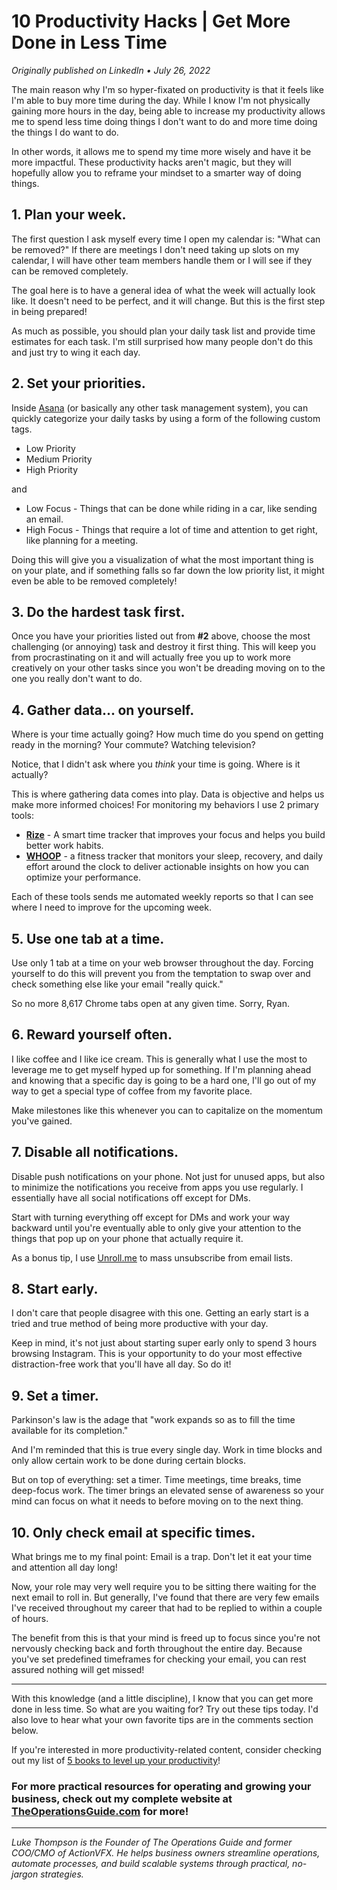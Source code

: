 # 10 Productivity Hacks | Get More Done in Less Time

*Originally published on LinkedIn • July 26, 2022*

The main reason why I'm so hyper-fixated on productivity is that it feels like I'm able to buy more time during the day. While I know I'm not physically gaining more hours in the day, being able to increase my productivity allows me to spend less time doing things I don't want to do and more time doing the things I do want to do.

In other words, it allows me to spend my time more wisely and have it be more impactful. These productivity hacks aren't magic, but they will hopefully allow you to reframe your mindset to a smarter way of doing things.

## 1. Plan your week.

The first question I ask myself every time I open my calendar is: "What can be removed?" If there are meetings I don't need taking up slots on my calendar, I will have other team members handle them or I will see if they can be removed completely.

The goal here is to have a general idea of what the week will actually look like. It doesn't need to be perfect, and it will change. But this is the first step in being prepared!

As much as possible, you should plan your daily task list and provide time estimates for each task. I'm still surprised how many people don't do this and just try to wing it each day.

## 2. Set your priorities.

Inside [Asana](http://Asana.com) (or basically any other task management system), you can quickly categorize your daily tasks by using a form of the following custom tags.

- Low Priority
- Medium Priority
- High Priority

and

- Low Focus - Things that can be done while riding in a car, like sending an email.
- High Focus - Things that require a lot of time and attention to get right, like planning for a meeting.

Doing this will give you a visualization of what the most important thing is on your plate, and if something falls so far down the low priority list, it might even be able to be removed completely!

## 3. Do the hardest task first.

Once you have your priorities listed out from **#2** above, choose the most challenging (or annoying) task and destroy it first thing. This will keep you from procrastinating on it and will actually free you up to work more creatively on your other tasks since you won't be dreading moving on to the one you really don't want to do.

## 4. Gather data... on yourself.

Where is your time actually going? How much time do you spend on getting ready in the morning? Your commute? Watching television? 

Notice, that I didn't ask where you *think* your time is going. Where is it actually?

This is where gathering data comes into play. Data is objective and helps us make more informed choices! For monitoring my behaviors I use 2 primary tools:

- **[Rize](https://rize.io/)** - A smart time tracker that improves your focus and helps you build better work habits.
- **[WHOOP](https://www.whoop.com/)** - a fitness tracker that monitors your sleep, recovery, and daily effort around the clock to deliver actionable insights on how you can optimize your performance.

Each of these tools sends me automated weekly reports so that I can see where I need to improve for the upcoming week.

## 5. Use one tab at a time.

Use only 1 tab at a time on your web browser throughout the day. Forcing yourself to do this will prevent you from the temptation to swap over and check something else like your email "really quick."

So no more 8,617 Chrome tabs open at any given time. Sorry, Ryan. 

## 6. Reward yourself often.

I like coffee and I like ice cream. This is generally what I use the most to leverage me to get myself hyped up for something. If I'm planning ahead and knowing that a specific day is going to be a hard one, I'll go out of my way to get a special type of coffee from my favorite place.

Make milestones like this whenever you can to capitalize on the momentum you've gained.

## 7. Disable all notifications.

Disable push notifications on your phone. Not just for unused apps, but also to minimize the notifications you receive from apps you use regularly. I essentially have all social notifications off except for DMs.

Start with turning everything off except for DMs and work your way backward until you're eventually able to only give your attention to the things that pop up on your phone that actually require it.

As a bonus tip, I use [Unroll.me](http://Unroll.me) to mass unsubscribe from email lists.

## 8. Start early.

I don't care that people disagree with this one. Getting an early start is a tried and true method of being more productive with your day.

Keep in mind, it's not just about starting super early only to spend 3 hours browsing Instagram. This is your opportunity to do your most effective distraction-free work that you'll have all day. So do it!

## 9. Set a timer.

Parkinson's law is the adage that "work expands so as to fill the time available for its completion."

And I'm reminded that this is true every single day. Work in time blocks and only allow certain work to be done during certain blocks.

But on top of everything: set a timer. Time meetings, time breaks, time deep-focus work. The timer brings an elevated sense of awareness so your mind can focus on what it needs to before moving on to the next thing.

## 10. Only check email at specific times.

What brings me to my final point: Email is a trap. Don't let it eat your time and attention all day long!

Now, your role may very well require you to be sitting there waiting for the next email to roll in. But generally, I've found that there are very few emails I've received throughout my career that had to be replied to within a couple of hours.

The benefit from this is that your mind is freed up to focus since you're not nervously checking back and forth throughout the entire day. Because you've set predefined timeframes for checking your email, you can rest assured nothing will get missed!

---

With this knowledge (and a little discipline), I know that you can get more done in less time. So what are you waiting for? Try out these tips today. I'd also love to hear what your own favorite tips are in the comments section below.

If you're interested in more productivity-related content, consider checking out my list of [5 books to level up your productivity](https://www.theoperationsguide.com/post/level-up-your-productivity-with-these-5-books)!

### For more practical resources for operating and growing your business, check out my complete website at [TheOperationsGuide.com](https://www.theoperationsguide.com/) for more!

---

*Luke Thompson is the Founder of The Operations Guide and former COO/CMO of ActionVFX. He helps business owners streamline operations, automate processes, and build scalable systems through practical, no-jargon strategies.*